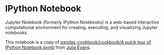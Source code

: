 # IPython Notebook

Jupyter Notebook (formerly IPython Notebooks) is a web-based interactive computational environment for creating, executing, and visualizing Jupyter notebooks.

This notebook is a copy of [pandas-cookbook/cookbook/A quick tour of IPython Notebook.ipynb](https://github.com/jvns/pandas-cookbook/blob/master/cookbook/A%20quick%20tour%20of%20IPython%20Notebook.ipynb) from [Julia Evans](https://github.com/jvns).

